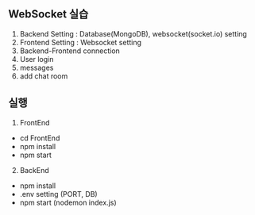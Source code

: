 ## WebSocket 실습

1. Backend Setting : Database(MongoDB), websocket(socket.io) setting
2. Frontend Setting : Websocket setting
3. Backend-Frontend connection
4. User login
5. messages
6. add chat room

## 실행

1. FrontEnd 
 - cd FrontEnd
 - npm install
 - npm start

2. BackEnd
 - npm install
 - .env setting (PORT, DB)
 - npm start (nodemon index.js)
